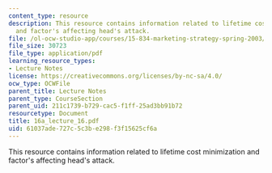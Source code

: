 ```yaml
---
content_type: resource
description: This resource contains information related to lifetime cost minimization
  and factor's affecting head's attack.
file: /ol-ocw-studio-app/courses/15-834-marketing-strategy-spring-2003/61037ade727c5c3be298f3f15625cf6a_16a_lecture_16.pdf
file_size: 30723
file_type: application/pdf
learning_resource_types:
- Lecture Notes
license: https://creativecommons.org/licenses/by-nc-sa/4.0/
ocw_type: OCWFile
parent_title: Lecture Notes
parent_type: CourseSection
parent_uid: 211c1739-b729-cac5-f1ff-25ad3bb91b72
resourcetype: Document
title: 16a_lecture_16.pdf
uid: 61037ade-727c-5c3b-e298-f3f15625cf6a
---
```

This resource contains information related to lifetime cost minimization and factor's affecting head's attack.